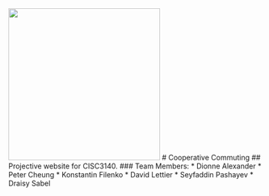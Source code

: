 <img src="https://raw.github.com/CISC3140TeamSquadron/cooperativecommuting/master/assets/images/car_logo.png" width="300px" height="300px">
# Cooperative Commuting
## Projective website for CISC3140.
### Team Members:
* Dionne Alexander
* Peter Cheung
* Konstantin Filenko
* David Lettier
* Seyfaddin Pashayev
* Draisy Sabel

